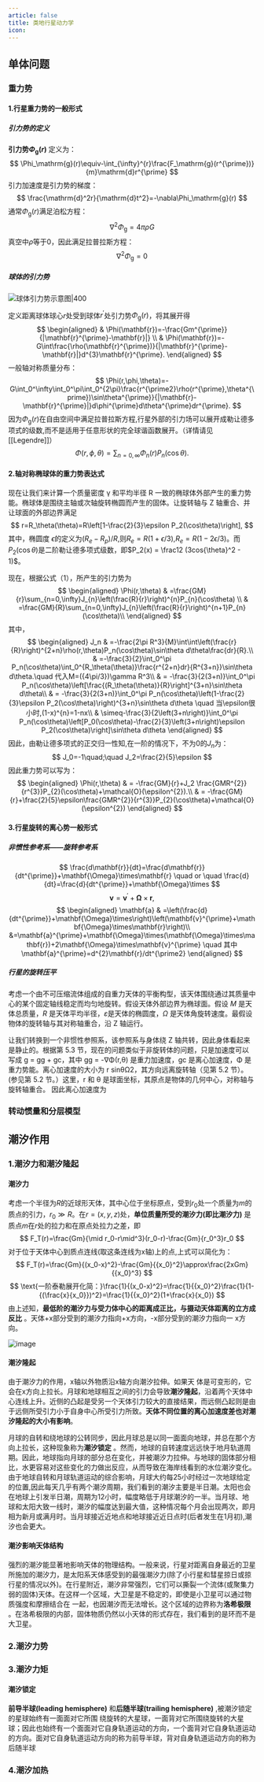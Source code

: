 ```yaml
---
article: false
title: 类地行星动力学
icon:
---
```

## 单体问题
### 重力势
#### 1.行星重力势的一般形式
##### 引力势的定义
**引力势$\Phi_\mathrm{g}(r)$** 定义为：
$$
\Phi_\mathrm{g}(r)\equiv-\int_{\infty}^{r}\frac{F_\mathrm{g}(r^{\prime})}{m}\mathrm{d}r^{\prime}
$$
引力加速度是引力势的梯度：
$$
\frac{\mathrm{d}^2r}{\mathrm{d}t^2}=-\nabla\Phi_\mathrm{g}(r)
$$
通常$\Phi_\mathrm{g}(r)$满足泊松方程：
$$
\nabla^2\Phi_\mathrm{g}=4\pi\rho G
$$
真空中$\rho$等于0，因此满足拉普拉斯方程：
$$
\nabla^2\Phi_\mathrm{g}=0
$$
##### 球体的引力势
![球体引力势示意图|400](images/20250303-103229.png "球体引力势示意图")


定义距离球体球心$r$处受到球体$r^{'}$处引力势$\Phi_\mathrm{g}(r)$，将其展开得
$$
\begin{aligned}
 & \Phi(\mathbf{r})=-\frac{Gm^{\prime}}{|\mathbf{r}^{\prime}-\mathbf{r}|} \\
 & \Phi(\mathbf{r})=-G\int\frac{\rho(\mathbf{r}^{\prime})}{|\mathbf{r}^{\prime}-\mathbf{r}|}d^{3}\mathbf{r}^{\prime}.
\end{aligned}
$$
一般轴对称质量分布：
$$
\Phi(r,\phi,\theta)=-G\int_0^\infty\int_0^\pi\int_0^{2\pi}\frac{r^{\prime2}\rho(r^{\prime},\theta^{\prime})\sin\theta^{\prime}}{|\mathbf{r}-\mathbf{r}^{\prime}|}d\phi^{\prime}d\theta^{\prime}dr^{\prime}.
$$
因为$\Phi_\mathrm{g}(r)$在自由空间中满足拉普拉斯方程,行星外部的引力场可以展开成勒让德多项式的级数,而不是适用于任意形状的完全球谐函数展开。（详情请见[[Legendre]]）
$$
\Phi(r,\phi,\theta)=\sum_{n=0,\infty}\Phi_{n}(r)P_{n}(\cos\theta).\tag{1}
$$
#### 2.轴对称椭球体的重力势表达式

 现在让我们来计算一个质量密度 γ 和平均半径 R 一致的椭球体外部产生的重力势能。椭球体是围绕主轴或次轴旋转椭圆而产生的固体。让旋转轴与 Z 轴重合、并让球面的外部边界满足
$$
r=R_\theta(\theta)=R\left[1-\frac{2}{3}\epsilon P_2(\cos\theta)\right],
$$
其中，椭圆度 $\epsilon$的定义为$(R_e-R_p)/R$,则$R_e=R(1+\epsilon /3)$,$R_e=R(1-2\epsilon /3)$。而$P_2(\cos\theta)$是二阶勒让德多项式级数，即$P_2(x) = \frac12 (3cos{\theta}^2 - 1)$。

现在，根据公式（1），所产生的引力势为
$$
\begin{aligned}
\Phi(r,\theta) 
& =\frac{GM}{r}\sum_{n=0,\infty}J_{n}\left(\frac{R}{r}\right)^{n}P_{n}(\cos\theta) \\
& =\frac{GM}{R}\sum_{n=0,\infty}J_{n}\left(\frac{R}{r}\right)^{n+1}P_{n}(\cos\theta)\\
\end{aligned}
$$
其中，
$$
\begin{aligned}
J_n
& =-\frac{2\pi R^3}{M}\int\int\left(\frac{r}{R}\right)^{2+n}\rho(r,\theta)P_n(\cos\theta)\sin\theta d\theta\frac{dr}{R}.\\
& =-\frac{3}{2}\int_0^\pi P_n(\cos\theta)\int_0^{R_\theta(\theta)}\frac{r^{2+n}dr}{R^{3+n}}\sin\theta d\theta.\quad 代入M=({4\pi/3})\gamma R^3\\ 
& = -\frac{3}{2(3+n)}\int_0^\pi P_n(\cos\theta)\left[\frac{(R_\theta(\theta)}{R}\right]^{3+n}\sin\theta d\theta\\
& = -\frac{3}{2(3+n)}\int_0^\pi P_n(\cos\theta)\left(1-\frac{2}{3}\epsilon P_2(\cos\theta)\right)^{3+n}\sin\theta d\theta \quad 当\epsilon很小时,(1-x)^{n}=1-nx\\ 
& \simeq-\frac{3}{2\left(3+n\right)}\int_0^\pi P_n(\cos\theta)\left[P_0(\cos\theta)-\frac{2}{3}\left(3+n\right)\epsilon P_2(\cos\theta)\right]\sin\theta d\theta
\end{aligned}
$$
因此，由勒让德多项式的正交归一性知,在一阶的情况下，不为$0$的$J_n$为：
$$
J_0=-1\quad;\quad J_2=\frac{2}{5}\epsilon
$$
因此重力势可以写为：
$$
\begin{aligned}
\Phi(r,\theta)
& = -\frac{GM}{r}+J_2 \frac{GMR^{2}}{r^{3}}P_{2}(\cos\theta)+\mathcal{O}(\epsilon^{2}).\\
& = -\frac{GM}{r}+\frac{2}{5}\epsilon\frac{GMR^{2}}{r^{3}}P_{2}(\cos\theta)+\mathcal{O}(\epsilon^{2})
\end{aligned}
$$
#### 3.行星旋转的离心势一般形式
##### 非惯性参考系——旋转参考系
$$
\frac{d\mathbf{r}}{dt}=\frac{d\mathbf{r}}{dt^{\prime}}+\mathbf{\Omega}\times\mathbf{r} \quad or \quad \frac{d}{dt}=\frac{d}{dt^{\prime}}+\mathbf{\Omega}\times
$$
$$
\mathbf{v}=\mathbf{v}^{\prime}+\mathbf{\Omega}\times\mathbf{r},
$$
$$
\begin{aligned}
\mathbf{a}
& =\left(\frac{d}{dt^{\prime}}+\mathbf{\Omega}\times\right)\left(\mathbf{v}^{\prime}+\mathbf{\Omega}\times\mathbf{r}\right)\\
&=\mathbf{a}^{\prime}+\mathbf{\Omega}\times(\mathbf{\Omega}\times\mathbf{r})+2\mathbf{\Omega}\times\mathbf{v}^{\prime} \quad 其中\mathbf{a}^{\prime}=d^{2}\mathbf{r}/dt^{\prime2}
\end{aligned}
$$
##### 行星的旋转压平
考虑一个由不可压缩流体组成的自重力天体的平衡构型，该天体围绕通过其质量中心的某个固定轴线稳定而均匀地旋转。假设天体外部边界为椭球面。假设 $M$ 是天体总质量，$R$ 是天体平均半径，$ε$是天体的椭圆度，$Ω$ 是天体角旋转速度。最假设物体的旋转轴与其对称轴重合，沿 Z 轴运行。

 让我们转换到一个非惯性参照系，该参照系与身体绕 Z 轴共转，因此身体看起来是静止的。根据第 5.3 节，现在的问题类似于非旋转体的问题，只是加速度可以写成 g = gg + gc，其中 gg = -∇Φ(r,θ) 是重力加速度，gc 是离心加速度，Φ 是重力势能。离心加速度的大小为 r sinθΩ2，其方向远离旋转轴（见第 5.2 节）。(参见第 5.2 节。）这里，r 和 θ 是球面坐标，其原点是物体的几何中心，对称轴与旋转轴重合。
 因此离心加速度为
### 转动惯量和分层模型


## 潮汐作用
### 1.潮汐力和潮汐隆起
#### 潮汐力
考虑一个半径为$R$的近球形天体，其中心位于坐标原点，受到$r_0$处一个质量为$m$的质点的引力，$r_0 \gg R$。在$r=(x,y,z)$处，**单位质量所受的潮汐力(即比潮汐力)** 是质点$m$在$r$处的拉力和在原点处拉力之差，即
$$
F_T(r)=\frac{Gm}{\mid r_0-r\mid^3}(r_0-r)-\frac{Gm}{r_0^3}r_0
$$
对于位于天体中心到质点连线(取这条连线为x轴)上的点,上式可以简化为：
$$
F_T(r)=\frac{Gm}{(x_0-x)^2}-\frac{Gm}{{x_0}^2}\approx\frac{2xGm}{{x_0}^3}
$$
$$
\text{一阶泰勒展开化简：}\frac{1}{(x_0-x)^2}=\frac{1}{{x_0}^2}\frac{1}{1-{(\frac{x}{x_0}})^2}=\frac{1}{{x_0}^2}(1+\frac{x}{x_0})
$$
由上述知，**最低阶的潮汐力与受力体中心的距离成正比，与摄动天体距离的立方成反比** 。天体+x部分受到的潮汐力指向+x方向，-x部分受到的潮汐力指向一 x方向。


![image](images/20250303-113119.png)
#### 潮汐隆起

由于潮汐力的作用，x轴以外物质沿x轴方向潮汐拉伸。如果天 体是可变形的，它会在x方向上拉长。月球和地球相互之间的引力会导致**潮汐隆起**，沿着两个天体中心连线上升。近侧的凸起是受另一个天体引力较大的直接结果，而远侧凸起则是由于远侧所受引力小于自身中心所受引力所致。**天体不同位置的离心加速度差也对潮汐隆起的大小有影响**。

月球的自转和绕地球的公转同步，因此月球总是以同一面面向地球，并总在那个方向上拉长，这种现象称为**潮汐锁定** 。然而，地球的自转速度远远快于地月轨道周期。因此，地球指向月球的部分总在变化，并被潮汐力拉伸。与地球的固体部分相比，水更容易对这些变化的力做出反应，从而导致在海岸线看到的水位潮汐变化。由于地球自转和月球轨道运动的综合影响，月球大约每25小时经过一次地球给定的位置,因此每天几乎有两个潮汐周期，我们看到的潮汐主要是半日潮。太阳也会在地球上引发半日潮，周期为12小时，幅度略低于月球潮汐的一半。当月球、地球和太阳大致一线时，潮汐的幅度达到最大值，这种情况每个月会出现两次，即月相为新月或满月时。当月球接近近地点和地球接近近日点时(后者发生在1月初),潮汐也会更大。

#### 潮汐影响天体结构

强烈的潮汐能显著地影响天体的物理结构。一般来说，行星对距离自身最近的卫星所施加的潮汐力，是太阳系天体感受到的最强潮汐力(除了小行星和彗星掠日或掠行星的情况以外)。在行星附近，潮汐非常强烈，它们可以撕裂一个流体(或聚集力弱的固体)天体。在这样一个区域，大卫星是不稳定的，即使是小卫星可以通过物质强度和摩擦结合在 一起，也因潮汐而无法增长。这个区域的边界称为**洛希极限** 。在洛希极限的内部，固体物质仍然以小天体的形式存在，我们看到的是环而不是大卫星。
### 2.潮汐力势



### 3.潮汐力矩
#### 潮汐锁定
**前导半球(leading hemisphere)** 和**后随半球(trailing hemisphere)** ,被潮汐锁定的星球始终有一面面对它所围 绕旋转的大星球，一面背对它所围绕旋转的大星球；因此也始终有一个面面对它自身轨道运动的方向，一个面背对它自身轨道运动的方向。面对它自身轨道运动方向的称为前导半球，背对自身轨道运动方向的称为后随半球

### 4.潮汐加热

